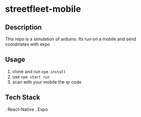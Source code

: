 # streetfleet-mobile

## Description 

This repo is a simulation of arduino. Its run on a mobile and send coordinates with expo

## Usage

1. clone and run ```npm install```
2. use ```npm start run ```
3. scan with your mobile the qr code

## Tech Stack

. React-Native
. Expo
